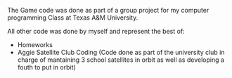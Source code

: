 The Game code was done as part of a group project for my computer programming Class at Texas A&M University.

All other code was done by myself and represent the best of:

 - Homeworks
 - Aggie Satellite Club Coding (Code done as part of the university club in charge of mantaining 3 school satellites in orbit as well as developing a fouth to put in orbit)
 
